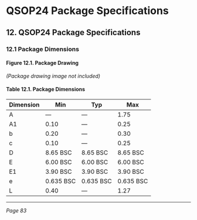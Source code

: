 # QSOP24 Package Specifications

## 12. QSOP24 Package Specifications

### 12.1 Package Dimensions

#### Figure 12.1. Package Drawing

*(Package drawing image not included)*

#### Table 12.1. Package Dimensions

| Dimension | Min     | Typ     | Max   |
|-----------|---------|---------|-------|
| A         | —       | —       | 1.75  |
| A1        | 0.10    | —       | 0.25  |
| b         | 0.20    | —       | 0.30  |
| c         | 0.10    | —       | 0.25  |
| D         | 8.65 BSC| 8.65 BSC| 8.65 BSC |
| E         | 6.00 BSC| 6.00 BSC| 6.00 BSC |
| E1        | 3.90 BSC| 3.90 BSC| 3.90 BSC |
| e         | 0.635 BSC| 0.635 BSC| 0.635 BSC |
| L         | 0.40    | —       | 1.27  |

---

*Page 83*